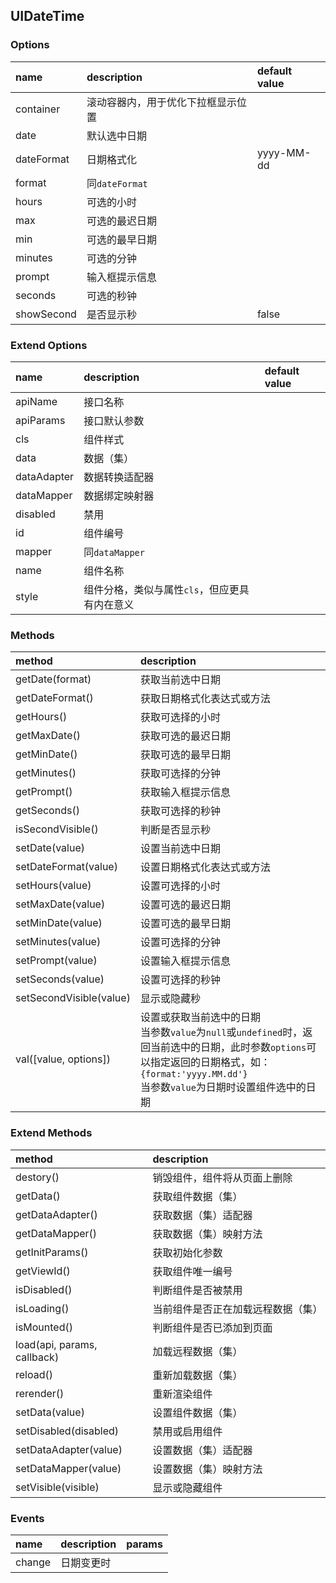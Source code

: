 ## UIDateTime

### Options
| name | description | default value |
| :--- | :--- | :--- |
| container | 滚动容器内，用于优化下拉框显示位置 |
| date | 默认选中日期 |
| dateFormat | 日期格式化 | yyyy-MM-dd |
| format | 同`dateFormat` |
| hours | 可选的小时 |
| max | 可选的最迟日期 |
| min | 可选的最早日期 |
| minutes | 可选的分钟 |
| prompt | 输入框提示信息 |
| seconds | 可选的秒钟 |
| showSecond | 是否显示秒 | false |

### Extend Options
| name | description | default value |
| :--- | :--- | :--- |
| apiName | 接口名称 |
| apiParams | 接口默认参数 |
| cls | 组件样式 |
| data | 数据（集） |
| dataAdapter | 数据转换适配器 |
| dataMapper | 数据绑定映射器 |
| disabled | 禁用 |
| id | 组件编号 |
| mapper | 同`dataMapper` |
| name | 组件名称 |
| style | 组件分格，类似与属性`cls`，但应更具有内在意义 |

### Methods
| method | description |
| :--- | :--- |
| getDate(format) | 获取当前选中日期 |
| getDateFormat() | 获取日期格式化表达式或方法 |
| getHours() | 获取可选择的小时 |
| getMaxDate() | 获取可选的最迟日期 |
| getMinDate() | 获取可选的最早日期 |
| getMinutes() | 获取可选择的分钟 |
| getPrompt() | 获取输入框提示信息 |
| getSeconds() | 获取可选择的秒钟 |
| isSecondVisible() | 判断是否显示秒 |
| setDate(value) | 设置当前选中日期 |
| setDateFormat(value) | 设置日期格式化表达式或方法 |
| setHours(value) | 设置可选择的小时 |
| setMaxDate(value) | 设置可选的最迟日期 |
| setMinDate(value) | 设置可选的最早日期 |
| setMinutes(value) | 设置可选择的分钟 |
| setPrompt(value) | 设置输入框提示信息 |
| setSeconds(value) | 设置可选择的秒钟 |
| setSecondVisible(value) | 显示或隐藏秒 |
| val([value, options]) | 设置或获取当前选中的日期<br>当参数`value`为`null`或`undefined`时，返回当前选中的日期，此时参数`options`可以指定返回的日期格式，如：`{format:'yyyy.MM.dd'}`<br>当参数`value`为日期时设置组件选中的日期 |

### Extend Methods
| method | description |
| :--- | :--- |
| destory() | 销毁组件，组件将从页面上删除 |
| getData() | 获取组件数据（集） |
| getDataAdapter() | 获取数据（集）适配器 |
| getDataMapper() | 获取数据（集）映射方法 |
| getInitParams() | 获取初始化参数 |
| getViewId() | 获取组件唯一编号 |
| isDisabled() | 判断组件是否被禁用 |
| isLoading() | 当前组件是否正在加载远程数据（集） |
| isMounted() | 判断组件是否已添加到页面 |
| load(api, params, callback) | 加载远程数据（集） |
| reload() | 重新加载数据（集） |
| rerender() | 重新渲染组件 |
| setData(value) | 设置组件数据（集） |
| setDisabled(disabled) | 禁用或启用组件 |
| setDataAdapter(value) | 设置数据（集）适配器 |
| setDataMapper(value) | 设置数据（集）映射方法 |
| setVisible(visible) | 显示或隐藏组件 |

### Events
| name | description | params |
| :--- | :--- | :--- |
| change | 日期变更时 |
